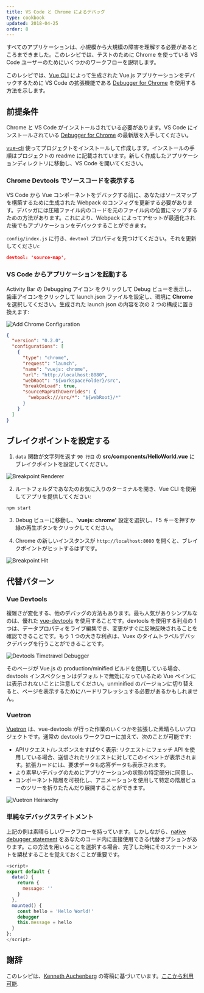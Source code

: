```yaml
---
title: VS Code と Chrome によるデバッグ
type: cookbook
updated: 2018-04-25
order: 8
---
```


すべてのアプリケーションは、小規模から大規模の障害を理解する必要があるところまできました。このレシピでは、テストのために Chrome を使っている VS Code ユーザーのためにいくつかのワークフローを説明します。

このレシピでは、[Vue CLI](https://github.com/vuejs/vue-cli) によって生成された Vue.js アプリケーションをデバックするために VS Code の拡張機能である [Debugger for Chrome](https://github.com/Microsoft/VSCode-chrome-debug) を使用する方法を示します。

## 前提条件

Chrome と VS Code がインストールされている必要があります。VS Code にインストールされている [Debugger for Chrome](https://marketplace.visualstudio.com/items?itemName=msjsdiag.debugger-for-chrome) の最新版を入手してください。

[vue-cli](https://github.com/vuejs/vue-cli) 使ってプロジェクトをインストールして作成します。インストールの手順はプロジェクトの readme に記載されています。新しく作成したアプリケーションディレクトリに移動し、VS Code を開いてください。

### Chrome Devtools でソースコードを表示する

VS Code から Vue コンポーネントをデバックする前に、あなたはソースマップを構築するために生成された Webpack のコンフィグを更新する必要があります。デバッガには圧縮ファイル内のコードを元のファイル内の位置にマップするための方法があります。これにより、Webpack によってアセットが最適化された後でもアプリケーションをデバックすることができます。

`config/index.js` に行き、`devtool` プロパティを見つけてください。それを更新してください:

```json
devtool: 'source-map',
```

### VS Code からアプリケーションを起動する

Activity Bar の Debugging アイコン をクリックして Debug ビューを表示し、歯車アイコンをクリックして launch.json ファイルを設定し、環境に **Chrome** を選択してください。生成された launch.json の内容を次の 2 つの構成に置き換えます:

![Add Chrome Configuration](/images/config_add.png)

```json
{
  "version": "0.2.0",
  "configurations": [
    {
      "type": "chrome",
      "request": "launch",
      "name": "vuejs: chrome",
      "url": "http://localhost:8080",
      "webRoot": "${workspaceFolder}/src",
      "breakOnLoad": true,
      "sourceMapPathOverrides": {
        "webpack:///src/*": "${webRoot}/*"
      }
    }
  ]
}
```

## ブレイクポイントを設定する

1. `data` 関数が文字列を返す `90 行目` の **src/components/HelloWorld.vue** にブレイクポイントを設定してください。

![Breakpoint Renderer](/images/breakpoint_set.png)

2. ルートフォルダであなたのお気に入りのターミナルを開き、Vue CLI を使用してアプリを提供してください:

```
npm start
```

3. Debug ビューに移動し、**'vuejs: chrome'** 設定を選択し、F5 キーを押すか緑の再生ボタンをクリックしてください。

4. Chrome の新しいインスタンスが `http://localhost:8080` を開くと、ブレイクポイントがヒットするはずです。



![Breakpoint Hit](/images/breakpoint_hit.png)

## 代替パターン

### Vue Devtools

複雑さが変化する、他のデバッグの方法もあります。最も人気がありシンプルなのは、優れた [vue-devtools](https://chrome.google.com/webstore/detail/vuejs-devtools/nhdogjmejiglipccpnnnanhbledajbpd) を使用することです。devtools を使用する利点の 1 つは、データプロパティをライブ編集でき、変更がすぐに反映反映されることを確認できることです。もう 1 つの大きな利点は、Vuex のタイムトラベルデバックデバッグを行うことができることです。

![Devtools Timetravel Debugger](/images/devtools-timetravel.gif)

<p class="tip">そのページが Vue.js の production/minified ビルドを使用している場合、devtools インスペクションはデフォルトで無効になっているため Vue ペインには表示されないことに注意してください。unminified のバージョンに切り替えると、ページを表示するためにハードリフレッシュする必要があるかもしれません。</p>

### Vuetron

[Vuetron](http://vuetron.io/) は、vue-devtools が行った作業のいくつかを拡張した素晴らしいプロジェクトです。通常の devtools ワークフローに加えて、次のことが可能です:

* APIリクエスト/レスポンスをすばやく表示: リクエストにフェッチ API を使用している場合、送信されたリクエストに対してこのイベントが表示されます。拡張カードには、要求データも応答データも表示されます。
* より素早いデバッグのためにアプリケーションの状態の特定部分に同意し、
* コンポーネント階層を可視化し、アニメーションを使用して特定の階層ビューのツリーを折りたたんだり展開することができます。

![Vuetron Heirarchy](/images/vuetron-heirarchy.gif)

### 単純なデバッグステイトメント

上記の例は素晴らしいワークフローを持っています。しかしながら、[native debugger statement](https://developer.mozilla.org/ja/docs/Web/JavaScript/Reference/Statements/debugger) をあなたのコード内に直接使用できる代替オプションがあります。この方法を用いることを選択する場合、完了した時にそのステートメントを槊杖することを覚えておくことが重要です。

```js
<script>
export default {
  data() {
    return {
      message: ''
    }
  },
  mounted() {
    const hello = 'Hello World!'
    debugger
    this.message = hello
  }
};
</script>
```

## 謝辞

このレシピは、[Kenneth Auchenberg](https://twitter.com/auchenberg) の寄稿に基づいています。[ここから利用可能](https://github.com/Microsoft/VSCode-recipes/tree/master/vuejs-cli).